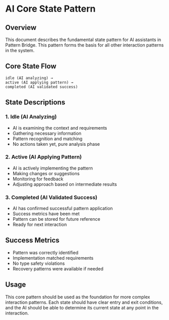 # AI Core State Pattern

## Overview
This document describes the fundamental state pattern for AI assistants in Pattern Bridge. This pattern forms the basis for all other interaction patterns in the system.

## Core State Flow
```
idle (AI analyzing) →
active (AI applying pattern) →
completed (AI validated success)
```

## State Descriptions

### 1. Idle (AI Analyzing)
- AI is examining the context and requirements
- Gathering necessary information
- Pattern recognition and matching
- No actions taken yet, pure analysis phase

### 2. Active (AI Applying Pattern)
- AI is actively implementing the pattern
- Making changes or suggestions
- Monitoring for feedback
- Adjusting approach based on intermediate results

### 3. Completed (AI Validated Success)
- AI has confirmed successful pattern application
- Success metrics have been met
- Pattern can be stored for future reference
- Ready for next interaction

## Success Metrics
- Pattern was correctly identified
- Implementation matched requirements
- No type safety violations
- Recovery patterns were available if needed

## Usage
This core pattern should be used as the foundation for more complex interaction patterns. Each state should have clear entry and exit conditions, and the AI should be able to determine its current state at any point in the interaction.
